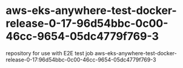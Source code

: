 # aws-eks-anywhere-test-docker-release-0-17-96d54bbc-0c00-46cc-9654-05dc4779f769-3
repository for use with E2E test job aws-eks-anywhere-test-docker-release-0-17:96d54bbc-0c00-46cc-9654-05dc4779f769-3

